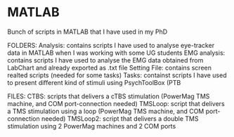 # MATLAB
Bunch of scripts in MATLAB that I have used in my PhD

FOLDERS:
Analysis: contains scripts I have used to analyse eye-tracker data in MATLAB when I was working with some UG students
EMG analysis: contains scripts I have used to analyse the EMG data obtained from LabChart and already exported as .txt file
Setting File: contains screen realted scripts (needed for some tasks)
Tasks: containst scripts I have used to present different kind of stimuli using PsychToolBox (PTB

FILES:
CTBS: scripts that delivers a cTBS stimulation (PowerMag TMS machine, and COM port-connection needed)
TMSLoop: script that delivers a TMS stimulation using a loop (PowerMag TMS machine, and COM port-connection needed)
TMSLoop2: script that delivers a double TMS stimulation using 2 PowerMag machines and 2 COM ports
